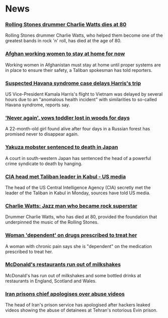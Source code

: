 # News
### [Rolling Stones drummer Charlie Watts dies at 80](https://www.bbc.com/news/entertainment-arts-58316842)
Rolling Stones drummer Charlie Watts, who helped them become one of the greatest bands in rock 'n' roll, has died at the age of 80.
### [Afghan working women to stay at home for now](https://www.bbc.com/news/world-asia-58315413)
Working women in Afghanistan must stay at home until proper systems are in place to ensure their safety, a Taliban spokesman has told reporters.
### [Suspected Havana syndrome case delays Harris's trip](https://www.bbc.com/news/world-us-canada-58322593)
US Vice-President Kamala Harris's flight to Vietnam was delayed by several hours due to an "anomalous health incident" with similarities to so-called Havana syndrome, reports say.
### ['Never again', vows toddler lost in woods for days](https://www.bbc.com/news/world-europe-58315926)
A 22-month-old girl found alive after four days in a Russian forest has promised never to disappear again.
### [Yakuza mobster sentenced to death in Japan](https://www.bbc.com/news/world-asia-58321573)
A court in south-western Japan has sentenced the head of a powerful crime syndicate to death by hanging.
### [CIA head met Taliban leader in Kabul - US media](https://www.bbc.com/news/world-asia-58320516)
The head of the US Central Intelligence Agency (CIA) secretly met the leader of the Taliban in Kabul in Monday, sources have told US media.
### [Charlie Watts: Jazz man who became rock superstar](https://www.bbc.com/news/entertainment-arts-22200496)
Drummer Charlie Watts, who has died at 80, provided the foundation that underpinned the music of the Rolling Stones.
### [Woman 'dependent' on drugs prescribed to treat her](https://www.bbc.com/news/uk-wales-57999182)
A woman with chronic pain says she is "dependent" on the medication prescribed to treat her.
### [McDonald's restaurants run out of milkshakes](https://www.bbc.com/news/business-58315152)
McDonald's has run out of milkshakes and some bottled drinks at restaurants in England, Scotland and Wales.
### [Iran prisons chief apologises over abuse videos](https://www.bbc.com/news/world-middle-east-58315816)
The head of Iran's prison service has apologised after hackers leaked videos showing the abuse of detainees at Tehran's notorious Evin prison.
